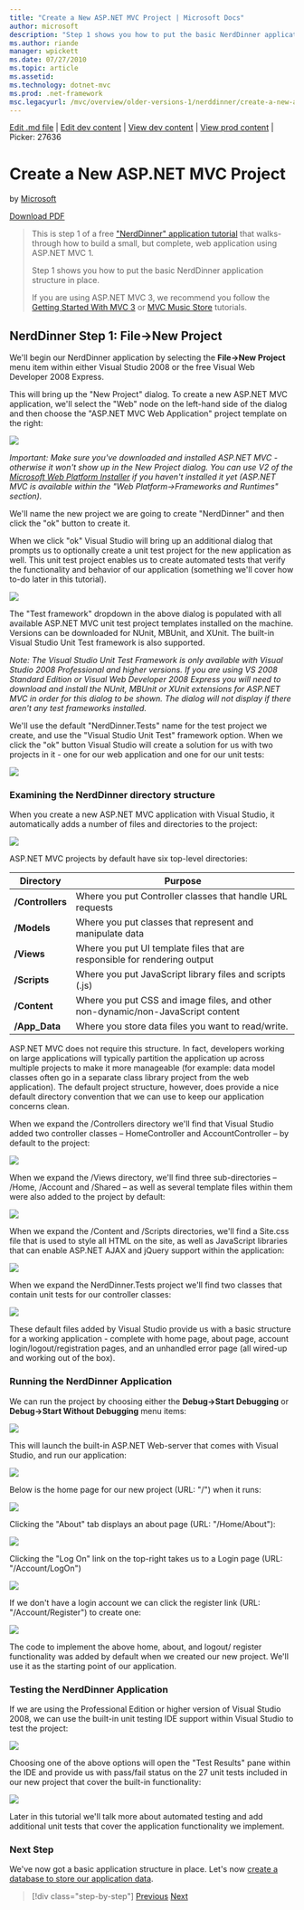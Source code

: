```yaml
---
title: "Create a New ASP.NET MVC Project | Microsoft Docs"
author: microsoft
description: "Step 1 shows you how to put the basic NerdDinner application structure in place."
ms.author: riande
manager: wpickett
ms.date: 07/27/2010
ms.topic: article
ms.assetid: 
ms.technology: dotnet-mvc
ms.prod: .net-framework
msc.legacyurl: /mvc/overview/older-versions-1/nerddinner/create-a-new-aspnet-mvc-project
---
```

[Edit .md file](C:\Projects\msc\dev\Msc.Www\Web.ASP\App_Data\github\mvc\overview\older-versions-1\nerddinner\create-a-new-aspnet-mvc-project.md) | [Edit dev content](http://www.aspdev.net/umbraco#/content/content/edit/25181) | [View dev content](http://docs.aspdev.net/tutorials/mvc/overview/older-versions-1/nerddinner/create-a-new-aspnet-mvc-project.html) | [View prod content](http://www.asp.net/mvc/overview/older-versions-1/nerddinner/create-a-new-aspnet-mvc-project) | Picker: 27636

Create a New ASP.NET MVC Project
====================
by [Microsoft](https://github.com/microsoft)

[Download PDF](http://aspnetmvcbook.s3.amazonaws.com/aspnetmvc-nerdinner_v1.pdf)

> This is step 1 of a free ["NerdDinner" application tutorial](introducing-the-nerddinner-tutorial.md) that walks-through how to build a small, but complete, web application using ASP.NET MVC 1.
> 
> Step 1 shows you how to put the basic NerdDinner application structure in place.
> 
> If you are using ASP.NET MVC 3, we recommend you follow the [Getting Started With MVC 3](../../older-versions/getting-started-with-aspnet-mvc3/cs/intro-to-aspnet-mvc-3.md) or [MVC Music Store](../../older-versions/mvc-music-store/mvc-music-store-part-1.md) tutorials.


## NerdDinner Step 1: File-&gt;New Project

We'll begin our NerdDinner application by selecting the **File-&gt;New Project** menu item within either Visual Studio 2008 or the free Visual Web Developer 2008 Express.

This will bring up the "New Project" dialog. To create a new ASP.NET MVC application, we'll select the "Web" node on the left-hand side of the dialog and then choose the "ASP.NET MVC Web Application" project template on the right:

![](create-a-new-aspnet-mvc-project/_static/image1.png)

*Important: Make sure you've downloaded and installed ASP.NET MVC - otherwise it won't show up in the New Project dialog. You can use V2 of the [Microsoft Web Platform Installer](https://www.microsoft.com/web/downloads/platform.aspx) if you haven't installed it yet (ASP.NET MVC is available within the "Web Platform-&gt;Frameworks and Runtimes" section).*

We'll name the new project we are going to create "NerdDinner" and then click the "ok" button to create it.

When we click "ok" Visual Studio will bring up an additional dialog that prompts us to optionally create a unit test project for the new application as well. This unit test project enables us to create automated tests that verify the functionality and behavior of our application (something we'll cover how to-do later in this tutorial).

![](create-a-new-aspnet-mvc-project/_static/image2.png)

The "Test framework" dropdown in the above dialog is populated with all available ASP.NET MVC unit test project templates installed on the machine. Versions can be downloaded for NUnit, MBUnit, and XUnit. The built-in Visual Studio Unit Test framework is also supported.

*Note: The Visual Studio Unit Test Framework is only available with Visual Studio 2008 Professional and higher versions. If you are using VS 2008 Standard Edition or Visual Web Developer 2008 Express you will need to download and install the NUnit, MBUnit or XUnit extensions for ASP.NET MVC in order for this dialog to be shown. The dialog will not display if there aren't any test frameworks installed.*

We'll use the default "NerdDinner.Tests" name for the test project we create, and use the "Visual Studio Unit Test" framework option. When we click the "ok" button Visual Studio will create a solution for us with two projects in it - one for our web application and one for our unit tests:

![](create-a-new-aspnet-mvc-project/_static/image3.png)

### Examining the NerdDinner directory structure

When you create a new ASP.NET MVC application with Visual Studio, it automatically adds a number of files and directories to the project:

![](create-a-new-aspnet-mvc-project/_static/image4.png)

ASP.NET MVC projects by default have six top-level directories:

| **Directory** | **Purpose** |
| --- | --- |
| **/Controllers** | Where you put Controller classes that handle URL requests |
| **/Models** | Where you put classes that represent and manipulate data |
| **/Views** | Where you put UI template files that are responsible for rendering output |
| **/Scripts** | Where you put JavaScript library files and scripts (.js) |
| **/Content** | Where you put CSS and image files, and other non-dynamic/non-JavaScript content |
| **/App\_Data** | Where you store data files you want to read/write. |

ASP.NET MVC does not require this structure. In fact, developers working on large applications will typically partition the application up across multiple projects to make it more manageable (for example: data model classes often go in a separate class library project from the web application). The default project structure, however, does provide a nice default directory convention that we can use to keep our application concerns clean.

When we expand the /Controllers directory we'll find that Visual Studio added two controller classes – HomeController and AccountController – by default to the project:

![](create-a-new-aspnet-mvc-project/_static/image5.png)

When we expand the /Views directory, we'll find three sub-directories – /Home, /Account and /Shared – as well as several template files within them were also added to the project by default:

![](create-a-new-aspnet-mvc-project/_static/image6.png)

When we expand the /Content and /Scripts directories, we'll find a Site.css file that is used to style all HTML on the site, as well as JavaScript libraries that can enable ASP.NET AJAX and jQuery support within the application:

![](create-a-new-aspnet-mvc-project/_static/image7.png)

When we expand the NerdDinner.Tests project we'll find two classes that contain unit tests for our controller classes:

![](create-a-new-aspnet-mvc-project/_static/image8.png)

These default files added by Visual Studio provide us with a basic structure for a working application - complete with home page, about page, account login/logout/registration pages, and an unhandled error page (all wired-up and working out of the box).

### Running the NerdDinner Application

We can run the project by choosing either the **Debug-&gt;Start Debugging** or **Debug-&gt;Start Without Debugging** menu items:

![](create-a-new-aspnet-mvc-project/_static/image9.png)

This will launch the built-in ASP.NET Web-server that comes with Visual Studio, and run our application:

![](create-a-new-aspnet-mvc-project/_static/image10.png)

Below is the home page for our new project (URL: "/") when it runs:

![](create-a-new-aspnet-mvc-project/_static/image11.png)

Clicking the "About" tab displays an about page (URL: "/Home/About"):

![](create-a-new-aspnet-mvc-project/_static/image12.png)

Clicking the "Log On" link on the top-right takes us to a Login page (URL: "/Account/LogOn")

![](create-a-new-aspnet-mvc-project/_static/image13.png)

If we don't have a login account we can click the register link (URL: "/Account/Register") to create one:

![](create-a-new-aspnet-mvc-project/_static/image14.png)

The code to implement the above home, about, and logout/ register functionality was added by default when we created our new project. We'll use it as the starting point of our application.

### Testing the NerdDinner Application

If we are using the Professional Edition or higher version of Visual Studio 2008, we can use the built-in unit testing IDE support within Visual Studio to test the project:

![](create-a-new-aspnet-mvc-project/_static/image15.png)

Choosing one of the above options will open the "Test Results" pane within the IDE and provide us with pass/fail status on the 27 unit tests included in our new project that cover the built-in functionality:

![](create-a-new-aspnet-mvc-project/_static/image16.png)

Later in this tutorial we'll talk more about automated testing and add additional unit tests that cover the application functionality we implement.

### Next Step

We've now got a basic application structure in place. Let's now [create a database to store our application data](create-a-database.md).

>[!div class="step-by-step"] [Previous](introducing-the-nerddinner-tutorial.md) [Next](create-a-database.md)